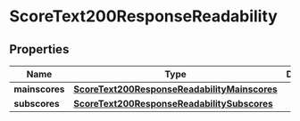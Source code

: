 

# ScoreText200ResponseReadability


## Properties

| Name | Type | Description | Notes |
|------------ | ------------- | ------------- | -------------|
|**mainscores** | [**ScoreText200ResponseReadabilityMainscores**](ScoreText200ResponseReadabilityMainscores.md) |  |  [optional] |
|**subscores** | [**ScoreText200ResponseReadabilitySubscores**](ScoreText200ResponseReadabilitySubscores.md) |  |  [optional] |




